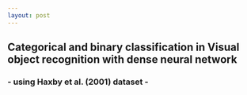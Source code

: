 ```yaml
---
layout: post
---
```


## Categorical and binary classification in Visual object recognition with dense neural network

### - using Haxby et al. (2001) dataset -

